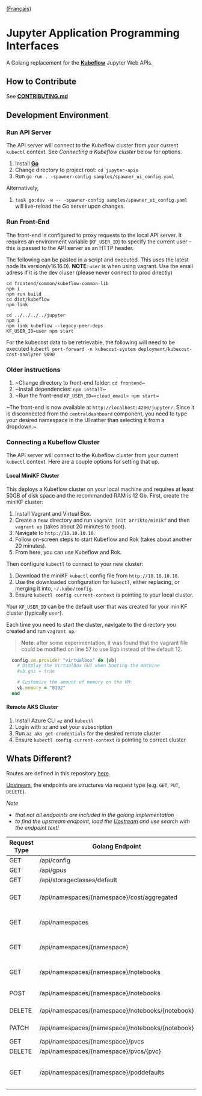 [(Français)](#interface-de-programmation-dapplications-jupyter)

# Jupyter Application Programming Interfaces

A Golang replacement for the **[Kubeflow][kubeflow]** Jupyter Web APIs.

## How to Contribute

See **[CONTRIBUTING.md](CONTRIBUTING.md)**

## Development Environment

### Run API Server

The API server will connect to the Kubeflow cluster from your current `kubectl`
context. See _Connecting a Kubeflow cluster_ below for options.

1. Install **[Go][go]**
2. Change directory to project root: `cd jupyter-apis`
3. Run `go run . -spawner-config samples/spawner_ui_config.yaml`

Alternatively,

1. `task go:dev -w -- -spawner-config samples/spawner_ui_config.yaml` will live-reload the Go server upon changes.

### Run Front-End

The front-end is configured to proxy requests to the local API server. It
requires an environment variable (`KF_USER_ID`) to specify the current user –
this is passed to the API server as an HTTP header.

The following can be pasted in a script and executed. This uses the latest node lts version(v16.16.0).
**NOTE**: `user` is when using vagrant. Use the email adress if it is the dev cluser (please never connect to prod directly)

```
cd frontend/common/kubeflow-common-lib
npm i
npm run build
cd dist/kubeflow
npm link

cd ../../../../jupyter
npm i
npm link kubeflow --legacy-peer-deps
KF_USER_ID=user npm start
```

For the kubecost data to be retrievable, the following will need to be executed `kubectl port-forward -n kubecost-system deployment/kubecost-cost-analyzer 9090`

### Older instructions

1. ~Change directory to front-end folder: `cd frontend`~
2. ~Install dependencies: `npm install`~
3. ~Run the front-end `KF_USER_ID=<cloud_email> npm start`~

~The front-end is now available at `http://localhost:4200/jupyter/`. Since it is
disconnected from the `centraldashboard` component, you need to type your
desired namespace in the UI rather than selecting it from a dropdown.~

### Connecting a Kubeflow Cluster

The API server will connect to the Kubeflow cluster from your current `kubectl`
context. Here are a couple options for setting that up.

#### Local MiniKF Cluster

This deploys a Kubeflow cluster on your local machine and requires at least 50GB
of disk space and the recommanded RAM is 12 Gb. First, create the miniKF cluster:

1. Install Vagrant and Virtual Box.
2. Create a new directory and run `vagrant init arrikto/minikf` and then
   `vagrant up` (takes about 20 minutes to boot).
3. Navigate to `http://10.10.10.10`.
4. Follow on-screen steps to start Kubeflow and Rok (takes about another 20 minutes).
5. From here, you can use Kubeflow and Rok.

Then configure `kubectl` to connect to your new cluster:

1. Download the miniKF `kubectl` config file from `http://10.10.10.10`.
2. Use the downloaded configuration for `kubectl`, either replacing, or merging
   it into, `~/.kube/config`.
3. Ensure `kubectl config current-context` is pointing to your local cluster.

Your `KF_USER_ID` can be the default user that was created for your miniKF
cluster (typically `user`).

Each time you need to start the cluster, navigate to the directory you created
and run `vagrant up`.

> **Note**: after some experimentation, it was found that the vagrant file could be modified on line 57 to use 8gb instead of the default 12.

```rb
  config.vm.provider "virtualbox" do |vb|
    # Display the VirtualBox GUI when booting the machine
    #vb.gui = true

    # Customize the amount of memory on the VM:
    vb.memory = "8192"
  end
```

#### Remote AKS Cluster

1. Install Azure CLI `az` and `kubectl`
2. Login with `az` and set your subscription
3. Run `az aks get-credentials` for the desired remote cluster
4. Ensure `kubectl config current-context` is pointing to correct cluster

[go]: https://golang.org/dl/
[kubeflow]: https://github.com/kubeflow/kubeflow

## Whats Different?

Routes are defined in this repository [here](./main.go).

[Upstream](https://github.com/kubeflow/kubeflow/tree/v1.6.0/components/crud-web-apps/jupyter/backend/apps/common/routes), the endpoints are structures via request type (e.g. `GET`, `PUT`, `DELETE`).

_Note_

- _that not all endpoints are included in the golang implementation_
- _to find the upstream endpoint, load the [Upstream](https://github.com/kubeflow/kubeflow/tree/v1.6.0/components/crud-web-apps/jupyter/backend/apps/common/routes)
  and use search with the endpoint text!_

| Request Type | Golang Endpoint                                  | Upstream Python Endpoint                                                                                                                                                      | Purpose                                 |
| ------------ | ------------------------------------------------ | ----------------------------------------------------------------------------------------------------------------------------------------------------------------------------- | --------------------------------------- |
| GET          | /api/config                                      | [/api/config](https://github.com/kubeflow/kubeflow/blob/v1.6.0/components/crud-web-apps/jupyter/backend/apps/common/routes/get.py#L9)                                         |                                         |
| GET          | /api/gpus                                        | [/api/gpus](https://github.com/kubeflow/kubeflow/blob/v1.6.0/components/crud-web-apps/jupyter/backend/apps/common/routes/get.py#L52)                                          |                                         |
| GET          | /api/storageclasses/default                      | [/api/storageclasses/default](https://github.com/kubeflow/kubeflow/blob/v1.6.0/components/crud-web-apps/common/backend/kubeflow/kubeflow/crud_backend/routes/get.py#L26)      |                                         |
| GET          | /api/namespaces/{namespace}/cost/aggregated      | Not found                                                                                                                                                                     | Get the aggregated kubecost              |
| GET          | /api/namespaces                                  | [/api/namespaces](https://github.com/kubeflow/kubeflow/blob/v1.6.0/components/crud-web-apps/common/backend/kubeflow/kubeflow/crud_backend/routes/get.py#L10)                  | Get the list of namespaces              |
| GET          | /api/namespaces/{namespace}                      | Not found                                                                                                                                                                     | Get namespace metadata                  |
| GET          | /api/namespaces/{namespace}/notebooks            | [/api/namespaces/\<namespace\>/notebooks](https://github.com/kubeflow/kubeflow/blob/v1.6.0/components/crud-web-apps/jupyter/backend/apps/common/routes/get.py#L44)              | Get the list of notebooks               |
| POST         | /api/namespaces/{namespace}/notebooks            | [/api/namespaces/\<namespace\>/notebooks](https://github.com/kubeflow/kubeflow/blob/v1.6.0/components/crud-web-apps/jupyter/backend/apps/default/routes/post.py#L11)            | Create a notebook                       |
| DELETE       | /api/namespaces/{namespace}/notebooks/{notebook} | [/api/namespaces/\<namespace\>/notebooks/<notebook>](https://github.com/kubeflow/kubeflow/blob/v1.6.0/components/crud-web-apps/jupyter/backend/apps/common/routes/delete.py#L9) | Update a notebook                       |
| PATCH        | /api/namespaces/{namespace}/notebooks/{notebook} | [/api/namespaces/\<namespace\>/notebooks/<notebook](https://github.com/kubeflow/kubeflow/blob/v1.6.0/components/crud-web-apps/jupyter/backend/apps/common/routes/patch.py#L19)  | Delete a notebook                       |
| GET          | /api/namespaces/{namespace}/pvcs                 | [/api/namespaces/\<namespace\>/pvc](https://github.com/kubeflow/kubeflow/blob/v1.6.0/components/crud-web-apps/jupyter/backend/apps/common/routes/get.py#L15)                    | List `PVC`s                             |
| DELETE       | /api/namespaces/{namespace}/pvcs/{pvc}           | [/api/namespaces/\<namespace\>/pvcs/<pvc>](https://github.com/kubeflow/kubeflow/blob/v1.6.0/components/crud-web-apps/volumes/backend/apps/default/routes/delete.py#L11)         | Delete a `PVC`                          |
| GET          | /api/namespaces/{namespace}/poddefaults          | [/api/namespaces/\<namespace\>/poddefaults](https://github.com/kubeflow/kubeflow/blob/v1.6.0/components/crud-web-apps/jupyter/backend/apps/common/routes/get.py#L25)            | Get `PodDefault`s for a given namespace |
